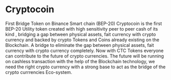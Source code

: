 # Cryptocoin
First  Bridge Token on Binance Smart chain (BEP-20)
Cryptocoin is the first BEP-20 Utility token created with high sensitivity peer to peer cash of its kind , bridging a gap between physical assets, fait currency with crypto currency and backed by crypto Tokens and Coins already existing on the Blockchain.  A bridge to eliminate the gap between physical assets, fait currency with crypto currency completely.  Now with CTC Tokens everyone can contribute to the future of crypto currencies.  The future will be running on cashless transaction with the help of the Blockchain technology, we need the right crypto currency with a strong base to act as the bridge of the crypto currrencies Eco-system.
